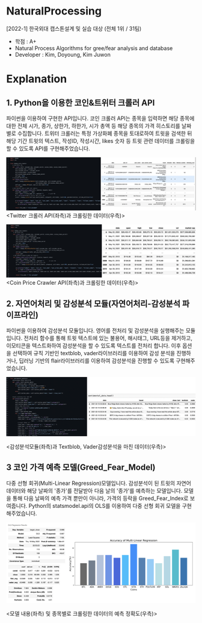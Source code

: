 # NaturalProcessing
[2022-1] 한국외대 캡스톤설계 및 실습 대상 (전체 1위 / 31팀)
- 학점 : A+
- Natural Process Algorithms for gree/fear analysis and database
- Developer : Kim, Doyoung, Kim Juwon

# Explanation
## 1. Python을 이용한 코인&트위터 크롤러 API 
파이썬을 이용하여 구현한 API입니다. 코인 크롤러 API는 종목을 입력하면 해당 종목에 대한 전체 시가, 종가, 상한가, 하한가, 시가 총액 등 해당 종목의 가격 히스토리를 날짜별로 수집합니다. 트위터 크롤러는 특정 가상화폐 종목을 토대로하여 트윗을 검색한 뒤 해당 기간 트윗의 텍스트, 작성ID, 작성시간, likes 숫자 등 트윗 관련 데이터를 크롤링을 할 수 있도록 API를 구현해주었습니다. 

![image](./Readme_img/tweepy_crawler_img.png)
<Twitter 크롤러 API(좌측)과 크롤링한 데이터(우측)>

![image](./Readme_img/coin_crawler_img.png)
<Coin Price Crawler API(좌측)과 크롤링한 데이터(우측)>

## 2. 자연어처리 및 감성분석 모듈(자연어처리-감성분석 파이프라인)
파이썬을 이용하여 감성분석 모듈입니다. 영어를 전처리 및 감성분석을 실행해주는 모듈입니다. 전처리 함수를 통해 트윗 텍스트에 있는 불용어, 해시태그, URL등을 제거하고, 이모티콘을 텍스트화하여 감성분석을 할 수 있도록 텍스트를 전처리 합니다. 이후 옵션을 선택하여 규칙 기반인 textblob, vader라이브러리를 이용하여 감성 분석을 진행하거나, 딥러닝 기반의 flair라이브러리를 이용하여 감성분석을 진행할 수 있도록 구현해주었습니다.

![image](./Readme_img/sentiment_img.png)

<감성분석모듈(좌측)과 Textblob, Vader감성분석을 마친 데이터(우측)>

## 3 코인 가격 예측 모델(Greed_Fear_Model)
다중 선형 회귀(Multi-Linear Regression)모델입니다. 감성분석이 된 트윗의 자연어 데이터와 해당 날짜의 '종가'를 전달받아 다음 날의 '종가'를 예측하는 모델입니다. 모델을 통해 다음 날짜의 예측 가격 뿐만이 아니라, 가격의 등락을 Greed_Fear_Index로 보여줍니다. Python의 statsmodel.api의 OLS를 이용하여 다중 선형 회귀 모델을 구현해주었습니다. 

![image](./Readme_img/result_img.png)

<모델 내용(좌측) 및 종목별로 크롤링한 데이터의 예측 정확도(우측)>